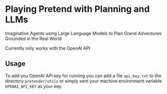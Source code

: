 # Playing Pretend with Planning and LLMs
Imaginative Agents using Large Language Models to Plan Grand Adventures Grounded in the Real World 

Currently only works with the OpenAI API


## Usage

To add you OpenAI API key for running you can add a file `api_key.txt` to the directory `pretender/utils` or simply sent your machine environment variable `OPENAI_API_KEY` as your key.